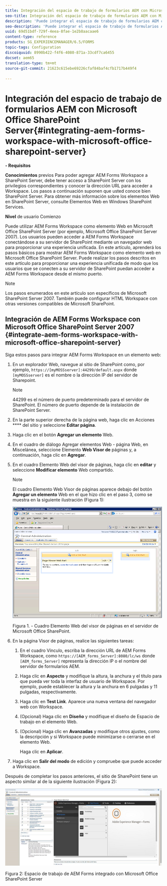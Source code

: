 ```yaml
---
title: Integración del espacio de trabajo de formularios AEM con Microsoft Office SharePoint Server
seo-title: Integración del espacio de trabajo de formularios AEM con Microsoft Office SharePoint Server
description: 'Puede integrar el espacio de trabajo de formularios AEM con Microsoft Office SharePoint Server. '
seo-description: 'Puede integrar el espacio de trabajo de formularios AEM con Microsoft Office SharePoint Server. '
uuid: 69d51bdf-729f-4eea-8fae-1e2b8aacaae6
content-type: reference
products: SG_EXPERIENCEMANAGER/6.5/FORMS
topic-tags: Configuration
discoiquuid: 8990b422-f4f6-4080-871a-33cdf7ca6455
docset: aem65
translation-type: tm+mt
source-git-commit: 21623c615ebe69226cfaf84baf4cfb1717b449f4

---
```



# Integración del espacio de trabajo de formularios AEM con Microsoft Office SharePoint Server{#integrating-aem-forms-workspace-with-microsoft-office-sharepoint-server}

**- Requisitos**

**Conocimientos** previos Para poder agregar AEM Forms Workspace a SharePoint Server, debe tener acceso a SharePoint Server con los privilegios correspondientes y conocer la dirección URL para acceder a Workspace. Los pasos a continuación suponen que usted conoce bien SharePoint Server. Para obtener más información sobre los elementos Web en SharePoint Server, consulte Elementos Web en Windows SharePoint Services.

**Nivel** de usuario Comienzo

Puede utilizar AEM Forms Workspace como elemento Web en Microsoft Office SharePoint Server (por ejemplo, Microsoft Office SharePoint Server 2007). Los usuarios pueden acceder a AEM Forms Workspace conectándose a su servidor de SharePoint mediante un navegador web para proporcionar una experiencia unificada. En este artículo, aprenderá los pasos básicos para mostrar AEM Forms Workspace como elemento web en Microsoft Office SharePoint Server. Puede realizar los pasos descritos en este artículo para proporcionar una experiencia unificada de modo que los usuarios que se conecten a su servidor de SharePoint puedan acceder a AEM Forms Workspace desde el mismo puerto.

>[!NOTE]
>
>Los pasos enumerados en este artículo son específicos de Microsoft SharePoint Server 2007. También puede configurar HTML Workspace con otras versiones compatibles de Microsoft SharePoint.

## Integración de AEM Forms Workspace con Microsoft Office SharePoint Server 2007 {#integrate-aem-forms-workspace-with-microsoft-office-sharepoint-server}

Siga estos pasos para integrar AEM Forms Workspace en un elemento web:

1. En un explorador Web, navegue al sitio de SharePoint como, por ejemplo, `https://[myMOSSserver]:44299/default.aspx` donde `[myMOSSserver]` es el nombre o la dirección IP del servidor de Sharepoint.

   >[!NOTE]
   >
   >44299 es el número de puerto predeterminado para el servidor de SharePoint. El número de puerto depende de la instalación de SharePoint Server.

1. En la parte superior derecha de la página web, haga clic en Acciones **** del sitio y seleccione **Editar página**.
1. Haga clic en el botón **Agregar un elemento** Web.
1. En el cuadro de diálogo Agregar elementos Web - página Web, en Miscelánea, seleccione Elemento **Web Visor de** páginas y, a continuación, haga clic en **Agregar**.
1. En el cuadro Elemento Web del visor de páginas, haga clic en **editar** y seleccione **Modificar elemento** Web compartido.

   >[!NOTE]
   >
   >El cuadro Elemento Web Visor de páginas aparece debajo del botón **Agregar un elemento** Web en el que hizo clic en el paso 3, como se muestra en la siguiente ilustración (Figura 1):

   ![Cuadro de elemento Web del visor de páginas en el servidor de Microsoft Office SharePoint.](assets/page-viewer-web-part-box-in-microsoft-office-sharepoint-server.png)

   Figura 1. - Cuadro Elemento Web del visor de páginas en el servidor de Microsoft Office SharePoint.

1. En la página Visor de páginas, realice las siguientes tareas:

   1. En el cuadro Vínculo, escriba la dirección URL de AEM Forms Workspace, como `https://[AEM_forms_Server]:8080/lc/ws` donde `[AEM_forms_Server]` representa la dirección IP o el nombre del servidor de formularios AEM.
   1. Haga clic en **Aspecto** y modifique la altura, la anchura y el título para que pueda ver toda la interfaz de usuario de Workspace. Por ejemplo, puede establecer la altura y la anchura en 6 pulgadas y 11 pulgadas, respectivamente.
   1. Haga clic en **Test Link**. Aparece una nueva ventana del navegador web con Workspace.
   1. (Opcional) Haga clic en **Diseño** y modifique el diseño de Espacio de trabajo en el elemento Web.
   1. (Opcional) Haga clic en **Avanzadas** y modifique otros ajustes, como la descripción y si Workspace puede minimizarse o cerrarse en el elemento Web.

      Haga clic en **Aplicar**.

1. Haga clic en **Salir del modo** de edición y compruebe que puede acceder a Workspace.

Después de completar los pasos anteriores, el sitio de SharePoint tiene un aspecto similar al de la siguiente ilustración (Figura 2):

![AEM Forms Workspace integrado con Microsoft Office SharePoint Server](assets/aem-forms-workspace.jpg)

Figura 2: Espacio de trabajo de AEM Forms integrado con Microsoft Office SharePoint Server

